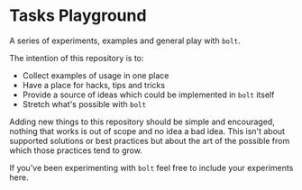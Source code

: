 # Tasks Playground

A series of experiments, examples and general play with `bolt`.

The intention of this repository is to:

* Collect examples of usage in one place
* Have a place for hacks, tips and tricks
* Provide a source of ideas which could be implemented in `bolt` itself
* Stretch what's possible with `bolt`

Adding new things to this repository should be simple and encouraged, nothing that works is out of scope and no idea a bad idea. This isn't about supported solutions or best practices but about the art of the possible from which those practices tend to grow.

If you've been experimenting with `bolt` feel free to include your experiments here.
